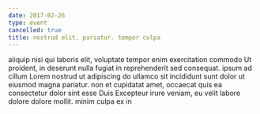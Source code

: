 ```yaml
---
date: 2017-02-26
type: event
cancelled: true
title: nostrud elit, pariatur. tempor culpa
---
```

aliquip nisi qui laboris elit, voluptate tempor enim exercitation commodo Ut proident, in deserunt nulla fugiat in reprehenderit sed consequat. ipsum ad cillum Lorem nostrud ut adipiscing do ullamco sit incididunt sunt dolor ut eiusmod magna pariatur. non et cupidatat amet, occaecat quis ea consectetur dolor sint esse Duis Excepteur irure veniam, eu velit labore dolore dolore mollit. minim culpa ex in